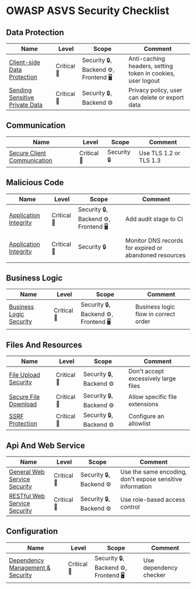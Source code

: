 # OWASP ASVS Security Checklist

## Data Protection

| Name                                                                       | Level          | Scope                   | Comment                                                                  |
| -------------------------------------------------------------------------- | -------------- | ----------------------- | ------------------------------------------------------------------------ |
| [Client-side Data Protection](./08-data-protection/08-data-protection.md)   | Critical 🔴    | Security 🔒, Backend ⚙️, Frontend 🖥 | Anti-caching headers, setting token in cookies, user logout   |
| [Sending Sensitive Private Data](./08-data-protection/08-data-protection.md)    | Critical 🔴    | Security 🔒, Backend ⚙️ | Privacy policy, user can delete or export data        |


## Communication

| Name                                                                                           | Level       | Scope                   | Comment                                                  |
| ---------------------------------------------------------------------------------------------- | ----------- | ----------------------- | -------------------------------------------------------- |
| [Secure Client Communication](./09-communication/09-communication.md)                     | Critical 🔴 | Security 🔒 |  Use TLS 1.2 or TLS 1.3 |


## Malicious Code

| Name                                                                              | Level       | Scope                   | Comment                                                                    |
| --------------------------------------------------------------------------------- | ----------- | ----------------------- | -------------------------------------------------------------------------- |
| [Application Integrity](./10-malicious-code/examples/add-audit-stage-to-ci.md)        | Critical 🔴 | Security 🔒, Backend ⚙️, Frontend 🖥 | Add audit stage to CI               |
           |
| [Application Integrity](./10-malicious-code/10-malicious-code.md)        | Critical 🔴 | Security 🔒 |  Monitor DNS records for expired or abandoned resources                 |
           |

## Business Logic

| Name                                                                              | Level       | Scope                   | Comment                                                                    |
| --------------------------------------------------------------------------------- | ----------- | ----------------------- | -------------------------------------------------------------------------- |
| [Business Logic Security](./11-business-logic.md)        | Critical 🔴 | Security 🔒, Backend ⚙️, Frontend 🖥 | Business logic flow in correct order              |
           


## Files And Resources

| Name                                                                                 | Level       | Scope                   | Comment                                                           |
| ------------------------------------------------------------------------------------ | ----------- | ----------------------- | ----------------------------------------------------------------- |
| [File Upload Security](./12-files-and-resources/examples/validate-file-on-upload.md)          | Critical 🔴 | Security 🔒, Backend ⚙️ | Don't accept excessively large files |
| [Secure File Download](./12-files-and-resources/12-files-and-resources.md)       | Critical 🔴 | Security 🔒, Backend ⚙️ | Allow specific file extensions                       |
| [SSRF Protection](./12-files-and-resources/12-files-and-resources.md)   | Critical 🔴 | Security 🔒, Backend ⚙️ | Configure an allowlist                |

## Api And Web Service

| Name                                                                         | Level       | Scope                   | Comment                                                 |
| ---------------------------------------------------------------------------- | ----------- | ----------------------- | ------------------------------------------------------- |
| [General Web Service Security](./13-api-and-web-service/13-api-and-web-service.md)        | Critical 🔴 | Security 🔒, Backend ⚙️ | Use the same encoding, don't expose sensitive information  |
| [RESTful Web Service Security](./13-api-and-web-service/13-api-and-web-service.md)            | Critical 🔴 | Security 🔒, Backend ⚙️ | Use role-based access control        |


## Configuration

| Name                                                                        | Level          | Scope                      | Comment                                               |
| --------------------------------------------------------------------------- | -------------- | -------------------------- | ----------------------------------------------------- |
| [Dependency Management & Security](./14-configuration/14-configuration.md)           | Critical 🔴    | Security 🔒, Backend ⚙️,  Frontend 🖥    | Use dependency checker  |
